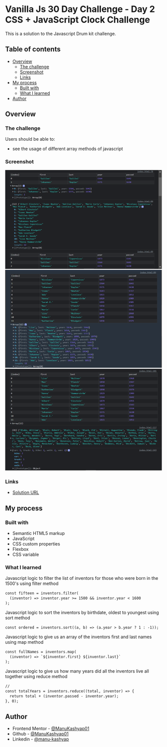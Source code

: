 # Vanilla Js 30 Day Challenge - Day 2 CSS + JavaScript Clock Challenge

This is a solution to the Javascript Drum kit challenge.

## Table of contents

- [Overview](#overview)
  - [The challenge](#the-challenge)
  - [Screenshot](#screenshot)
  - [Links](#links)
- [My process](#my-process)
  - [Built with](#built-with)
  - [What I learned](#what-i-learned)
- [Author](#author)

## Overview

### The challenge

Users should be able to:

- see the usage of different array methods of javascript

### Screenshot

![](./screenshot1.png)
![](./screenshot2.png)
![](./screenshot3.png)


### Links

- [Solution URL](https://github.com/ManuKashyap01/Vanilla-JS-30-Day-Challenge)

## My process

### Built with

- Semantic HTML5 markup
- JavaScript
- CSS custom properties
- Flexbox
- CSS variable


### What I learned

Javascript logic to filter the list of inventors for those who were born in the 1500's using filter method
```
const fifteen = inventors.filter(
  (inventor) => inventor.year >= 1500 && inventor.year < 1600
);
```

Javascript logic to sort the inventors by birthdate, oldest to youngest using sort method
```
const ordered = inventors.sort((a, b) => (a.year > b.year ? 1 : -1));
```

Javascript logic to give us an array of the inventors first and last names using map method
```
const fullNames = inventors.map(
  (inventor) => `${inventor.first} ${inventor.last}`
);
```

Javascript logic to give us how many years did all the inventors live all together using reduce method
```
// 
const totalYears = inventors.reduce((total, inventor) => {
  return total + (inventor.passed - inventor.year);
}, 0);
```
## Author

- Frontend Mentor - [@ManuKashyap01](https://www.frontendmentor.io/profile/ManuKashyap01)
- Github - [@ManuKashyap01](https://github.com/ManuKashyap01)
- Linkedin - [@manu-kashyap](https://www.linkedin.com/in/manu-kashyap/)
